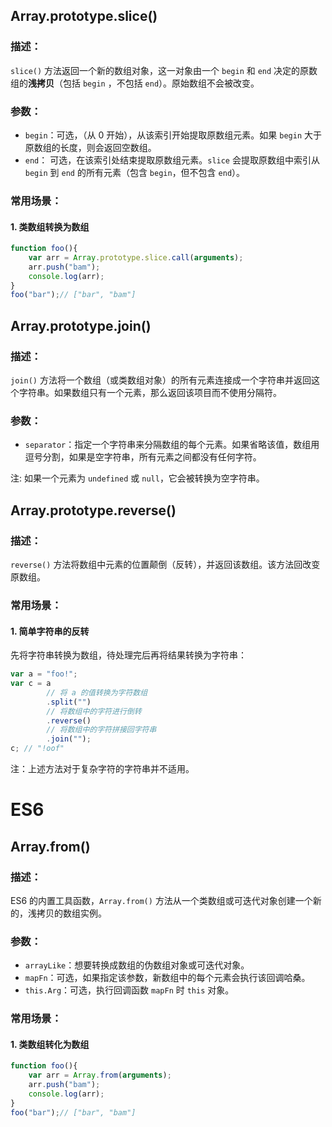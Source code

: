 ## Array.prototype.slice()

### 描述：

`slice()` 方法返回一个新的数组对象，这一对象由一个 `begin` 和 `end` 决定的原数组的**浅拷贝**（包括 `begin` ，不包括 `end`）。原始数组不会被改变。

### 参数：

- `begin`：可选，（从 0 开始），从该索引开始提取原数组元素。如果 `begin` 大于原数组的长度，则会返回空数组。
- `end`： 可选，在该索引处结束提取原数组元素。`slice` 会提取原数组中索引从 `begin` 到 `end` 的所有元素（包含 `begin`，但不包含 `end`）。

### 常用场景：

#### 1. 类数组转换为数组

```js
function foo(){
    var arr = Array.prototype.slice.call(arguments);
    arr.push("bam");
	console.log(arr);
}
foo("bar");// ["bar", "bam"]
```



## Array.prototype.join()

### 描述：

`join()` 方法将一个数组（或类数组对象）的所有元素连接成一个字符串并返回这个字符串。如果数组只有一个元素，那么返回该项目而不使用分隔符。

### 参数：

- `separator`：指定一个字符串来分隔数组的每个元素。如果省略该值，数组用逗号分割，如果是空字符串，所有元素之间都没有任何字符。

注: 如果一个元素为 `undefined` 或 `null`，它会被转换为空字符串。



## Array.prototype.reverse()

### 描述：

`reverse()` 方法将数组中元素的位置颠倒（反转），并返回该数组。该方法回改变原数组。

### 常用场景：

#### 1. 简单字符串的反转

先将字符串转换为数组，待处理完后再将结果转换为字符串：

```js
var a = "foo!";
var c = a
		// 将 a 的值转换为字符数组
		.split("")
		// 将数组中的字符进行倒转
		.reverse()
		// 将数组中的字符拼接回字符串
		.join("");
c; // "!oof"
```

注：上述方法对于复杂字符的字符串并不适用。





# ES6

## Array.from()

### 描述：

ES6 的内置工具函数，`Array.from()` 方法从一个类数组或可迭代对象创建一个新的，浅拷贝的数组实例。

### 参数：

- `arrayLike`：想要转换成数组的伪数组对象或可迭代对象。
- `mapFn`：可选，如果指定该参数，新数组中的每个元素会执行该回调哈桑。
- `this.Arg`：可选，执行回调函数 `mapFn` 时 `this` 对象。

### 常用场景：

#### 1. 类数组转化为数组

```js
function foo(){
    var arr = Array.from(arguments);
    arr.push("bam");
	console.log(arr);
}
foo("bar");// ["bar", "bam"]
```

